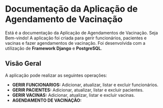 <h1>Documentação da Aplicação de Agendamento de Vacinação</h1>
<p>Está é a documentação da Aplicação de Agendamentos de Vacinação. Seja Bem-vindo! A aplicação foi criada para gerir funcionários, pacientes e vacinas e fazer agendamentos de vacinação. Foi desenvolvida com a utilização de <strong>Framework Django</strong> e <strong>PostgreSQL</strong>.</p>

<h2>Visão Geral</h2>
<p>A aplicação pode realizar as seguintes operações:</p>
<ul>
  <li> <strong>GERIR FUNCIONARIOS:</strong> Adicionar, atualizar, listar e excluir funcionários.</li>
  <li> <strong>GERIR PACIENTES:</strong> Adicionar, atualizar, listar e excluir pacientes.</li>
  <li> <strong>GERIR VACINAS:</strong> Adicionar, atualizar, listar e excluir vacinas.</li>
  <li> <strong>AGENDAMENTO DE VACINAÇÃO:</strong> </li>


</ul>
